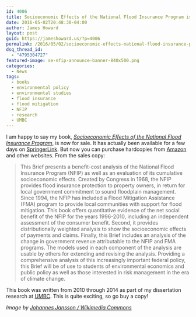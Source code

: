 ```yaml
---
id: 4006
title: Socioeconomic Effects of the National Flood Insurance Program is now available
date: 2016-05-02T20:48:30-04:00
author: James Howard
layout: post
guid: https://jameshoward.us/?p=4006
permalink: /2016/05/02/socioeconomic-effects-national-flood-insurance-program-now-available/
dsq_thread_id:
  - "4795304727"
featured-image: se-nfip-announce-banner-840x500.png
categories:
  - News
tags:
  - books
  - environmental policy
  - environmental studies
  - flood insurance
  - flood mitigation
  - NFIP
  - research
  - UMBC
---
```

I am happy to say my book, [_Socioeconomic Effects of the National Flood Insurance Program_](/se-nfip), is now for sale.  It has actually been available for a few days on [SpringerLink](http://link.springer.com/book/10.1007/978-3-319-29063-8).  But now you can purchase hardcopies from [Amazon](http://www.amazon.com/Socioeconomic-National-Insurance-SpringerBriefs-Political/dp/3319290622/) and other websites.  From the sales copy:

> This Brief presents a benefit-cost analysis of the National Flood Insurance Program (NFIP) as well as an evaluation of its cumulative socioeconomic effects. Created by Congress in 1968, the NFIP provides flood insurance protection to property owners, in return for local government commitment to sound floodplain management. Since 1994, the NFIP has included a Flood Mitigation Assistance (FMA) program to provide local communities with support for flood mitigation. This book offers quantitative evidence of the net social benefit of the NFIP for the years 1996-2010, including an independent assessment of the consumer benefit. Second, it provides distributionally weighted analysis to show the socioeconomic effects of payments and claims. Finally, this Brief includes an analysis of the change in government revenue attributable to the NFIP and FMA programs. The models used in each component of the analysis are usable by others for extending and revising the analysis. Providing a comprehensive analysis of this increasingly important federal policy, this Brief will be of use to students of environmental economics and public policy as well as those interested in risk management in the era of climate change.

This book was written from 2010 through 2014 as part of my dissertation research at [UMBC](http://www.umbc.edu).  This is quite exciting, so go buy a copy!

_Image by [Johannes Jansson / Wikimedia Commons](https://commons.wikimedia.org/wiki/File:Urval_av_de_bocker_som_har_vunnit_Nordiska_radets_litteraturpris_under_de_50_ar_som_priset_funnits_(3).jpg)_
